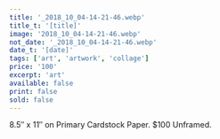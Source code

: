 ```yaml
---
title: '_2018_10_04-14-21-46.webp'
title_t: '[title]'
image: '2018_10_04-14-21-46.webp'
not_date: '_2018_10_04-14-21-46.webp'
date_t: '[date]'
tags: ['art', 'artwork', 'collage']
price: '100'
excerpt: 'art'
available: false
print: false
sold: false
---
```


8.5″ x 11″ on Primary Cardstock Paper.
\$100 Unframed.
